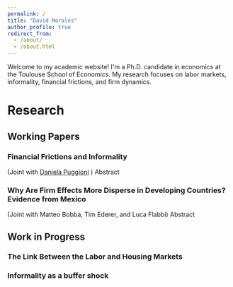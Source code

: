 ```yaml
---
permalink: /
title: "David Morales"
author_profile: true
redirect_from: 
  - /about/
  - /about.html
---
```


Welcome to my academic website! I'm a Ph.D. candidate in economics at the Toulouse School of Economics. My research focuses on labor markets, informality, financial frictions, and firm dynamics. 

# Research


## Working Papers

### Financial Frictions and Informality 
(Joint with [Daniela Puggioni](https://danielapuggioni.weebly.com/) ) Abstract

### Why Are Firm Effects More Disperse in Developing Countries? Evidence from Mexico
(Joint with Matteo Bobba, Tim Ederer, and Luca Flabbi) Abstract



## Work in Progress

### The Link Between the Labor and Housing Markets

### Informality as a buffer shock 

